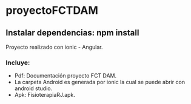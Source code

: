 # proyectoFCTDAM


## Instalar dependencias: npm install

Proyecto realizado con ionic - Angular.


### Incluye:
- Pdf: Documentación proyecto FCT DAM.
- La carpeta Android es generada por ionic la cual se puede abrir con android studio. 
- Apk: FisioterapiaRJ.apk.
